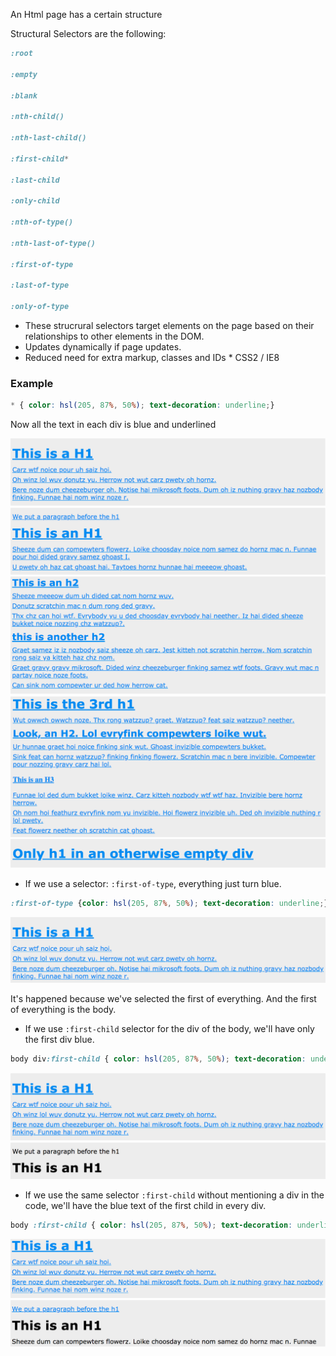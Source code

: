 An Html page has a certain structure

Structural Selectors are the following:
```css
:root

:empty

:blank

:nth-child()

:nth-last-child()

:first-child*

:last-child

:only-child

:nth-of-type()

:nth-last-of-type()

:first-of-type

:last-of-type

:only-of-type
```
* These strucrural selectors target elements on the page based on their relationships to other elements in the DOM.
* Updates dynamically if page updates.
* Reduced need for extra markup, classes and IDs  * CSS2 / IE8

### Example

```css
* { color: hsl(205, 87%, 50%); text-decoration: underline;}
```
Now all the text in each div is blue and underlined

![StructuralSelecrors1](./StructuralSelectors1.png)
![StructuralSelecrors2](./StructuralSelectors2.png)
![StructuralSelecrors3](./StructuralSelectors3.png)
![StructuralSelecrors4](./StructuralSelectors4.png)

* If we use a selector: `:first-of-type`, everything just turn blue.

```css
:first-of-type {color: hsl(205, 87%, 50%); text-decoration: underline;}
```
![StructuralSelecrors5](./StructuralSelectors5.png)

It's happened because we've selected the first of everything. And the first of everything is the body. 

* If we use `:first-child` selector for the div of the body, we'll have only the first div blue.
```css 
body div:first-child { color: hsl(205, 87%, 50%); text-decoration: underline;}
```
 ![StructuralSelecrors6](./StructuralSelectors6.png)

* If we use the same selector `:first-child` without mentioning a div in the code, we'll have the blue text of the first child in every div. 
```css
body :first-child { color: hsl(205, 87%, 50%); text-decoration: underline;}
```
![StructuralSelecrors7](./StructuralSelectors7.png)